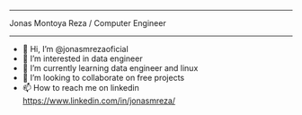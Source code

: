 ************************************************
Jonas Montoya Reza / Computer Engineer                            
************************************************

- 👋 Hi, I’m @jonasmrezaoficial
- 👀 I’m interested in data engineer
- 🌱 I’m currently learning data engineer and linux
- 💞️ I’m looking to collaborate on free projects
- 📫 How to reach me on linkedin https://www.linkedin.com/in/jonasmreza/
